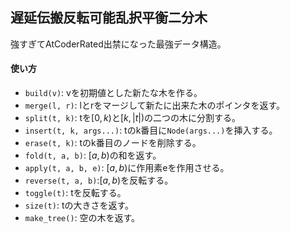 ## 遅延伝搬反転可能乱択平衡二分木

強すぎてAtCoderRated出禁になった最強データ構造。

#### 使い方

- `build(v)`: vを初期値とした新たな木を作る。
- `merge(l, r)`: lとrをマージして新たに出来た木のポインタを返す。
- `split(t, k)`: tを$[0,k)$と$[k, \lvert t\lvert)$の二つの木に分割する。
- `insert(t, k, args...)`: tのk番目に`Node(args...)`を挿入する。
- `erase(t, k)`: tのk番目のノードを削除する。
- `fold(t, a, b)`: $[a,b)$の和を返す。
- `apply(t, a, b, e)`: $[a, b)$に作用素eを作用させる。
- `reverse(t, a, b)`:$[a, b)$を反転する。
- `toggle(t)`: tを反転する。
- `size(t)`: tの大きさを返す。
- `make_tree()`: 空の木を返す。

